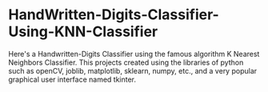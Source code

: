 # HandWritten-Digits-Classifier-Using-KNN-Classifier
Here's a Handwritten-Digits Classifier using the famous algorithm K Nearest Neighbors Classifier. This projects created using the libraries of python such as openCV, joblib, matplotlib, sklearn, numpy, etc., and a very popular graphical user interface named tkinter.
